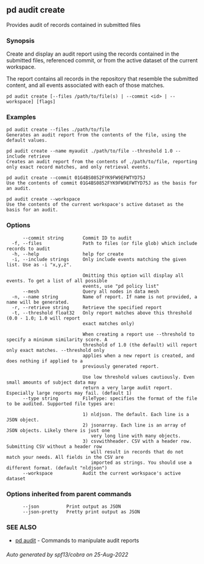 ## pd audit create

Provides audit of records contained in submitted files

### Synopsis

Create and display an audit report using the records contained in the
submitted files, referenced commit, or from the active dataset of the current
workspace.

The report contains all records in the repository that resemble the submitted
content, and all events associated with each of those matches.

```
pd audit create [--files /path/to/file(s) | --commit <id> | --workspace] [flags]
```

### Examples

```
pd audit create --files ./path/to/file
Generates an audit report from the contents of the file, using the default values.

pd audit create --name myaudit ./path/to/file --threshold 1.0 --include retrieve
Creates an audit report from the contents of ./path/to/file, reporting
only exact record matches, and only retrieval events.

pd audit create --commit 01G4BS0852FYK9FW9EFWTYD75J
Use the contents of commit 01G4BS0852FYK9FW9EFWTYD75J as the basis for an audit.

pd audit create --workspace
Use the contents of the current workspace's active dataset as the basis for an audit.

```

### Options

```
      --commit string       Commit ID to audit
  -f, --files               Path to files (or file glob) which include records to audit
  -h, --help                help for create
  -i, --include strings     Only include events matching the given list. Use as -i "x,y,z".
                            
                            Omitting this option will display all events. To get a list of all possible
                            events, use "pd policy list"
      --mesh                Query all nodes in data mesh
  -n, --name string         Name of report. If name is not provided, a name will be generated.
  -r, --retrieve string     Retrieve the specified report
  -t, --threshold float32   Only report matches above this threshold (0.0 - 1.0; 1.0 will report
                            exact matches only)
                            
                            When creating a report use --threshold to specify a minimum similarity score. A
                            threshold of 1.0 (the default) will report only exact matches. --threshold only
                            applies when a new report is created, and does nothing if applied to a
                            previously generated report.
                            
                            Use low threshold values cautiously. Even small amounts of subject data may
                            return a very large audit report. Especially large reports may fail. (default 1)
      --type string         FileType: specifies the format of the file to be audited. Supported file types are:
                            
                            1) nldjson. The default. Each line is a JSON object.
                            2) jsonarray. Each line is an array of JSON objects. Likely there is just one
                               very long line with many objects.
                            3) csvwithheader. CSV with a header row. Submitting CSV without a header row
                               will result in records that do not match your needs. All fields in the CSV are
                               imported as strings. You should use a different format. (default "nldjson")
      --workspace           Audit the current workspace's active dataset
```

### Options inherited from parent commands

```
      --json          Print output as JSON
      --json-pretty   Pretty print output as JSON
```

### SEE ALSO

* [pd audit](/docs/commands/pd_audit.html)	 - Commands to manipulate audit reports

###### Auto generated by spf13/cobra on 25-Aug-2022
